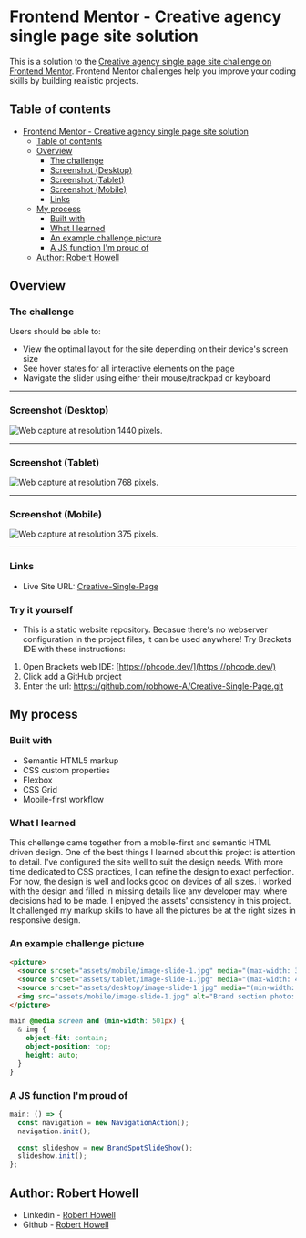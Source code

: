 # Frontend Mentor - Creative agency single page site solution

This is a solution to the [Creative agency single page site challenge on Frontend Mentor](https://www.frontendmentor.io/challenges/creative-agency-singlepage-site-Pq6V3I2RM). Frontend Mentor challenges help you improve your coding skills by building realistic projects.

## Table of contents

- [Frontend Mentor - Creative agency single page site solution](#frontend-mentor---creative-agency-single-page-site-solution)
  - [Table of contents](#table-of-contents)
  - [Overview](#overview)
    - [The challenge](#the-challenge)
    - [Screenshot (Desktop)](#screenshot-desktop)
    - [Screenshot (Tablet)](#screenshot-tablet)
    - [Screenshot (Mobile)](#screenshot-mobile)
    - [Links](#links)
  - [My process](#my-process)
    - [Built with](#built-with)
    - [What I learned](#what-i-learned)
    - [An example challenge picture](#an-example-challenge-picture)
    - [A JS function I'm proud of](#a-js-function-im-proud-of)
  - [Author: Robert Howell](#author-robert-howell)

## Overview

### The challenge

Users should be able to:

- View the optimal layout for the site depending on their device's screen size
- See hover states for all interactive elements on the page
- Navigate the slider using either their mouse/trackpad or keyboard

----

### Screenshot (Desktop)

<img src="./Web capture_1440-resolution.jpeg" alt="Web capture at resolution 1440 pixels.">

----

### Screenshot (Tablet)

<img src="./Web capture_768-resolution.jpeg" alt="Web capture at resolution 768 pixels.">

----

### Screenshot (Mobile)

<img src="./Web capture_375-resolution.jpeg" alt="Web capture at resolution 375 pixels.">

----

### Links

- Live Site URL: [Creative-Single-Page](https://robhowe-a.github.io/Creative-Single-Page/index.html)

### Try it yourself
- This is a static website repository. Becasue there's no webserver configuration in the project files, it can be used anywhere! Try Brackets IDE with these instructions:
1. Open Brackets web IDE: [https://phcode.dev/](https://phcode.dev/)  
2. Click add a GitHub project  
3. Enter the url: https://github.com/robhowe-A/Creative-Single-Page.git

## My process

### Built with

- Semantic HTML5 markup
- CSS custom properties
- Flexbox
- CSS Grid
- Mobile-first workflow

### What I learned

This chellenge came together from a mobile-first and semantic HTML driven design. One of the best things I learned about this project is attention to detail. I've configured the site well to suit the design needs. With more time dedicated to CSS practices, I can refine the design to exact perfection. For now, the design is well and looks good on devices of all sizes. I worked with the design and filled in missing details like any developer may, where decisions had to be made. I enjoyed the assets' consistency in this project. It challenged my markup skills to have all the pictures be at the right sizes in responsive design.

### An example challenge picture

```html
<picture>
  <source srcset="assets/mobile/image-slide-1.jpg" media="(max-width: 375px)" width="375" height="404" />
  <source srcset="assets/tablet/image-slide-1.jpg" media="(max-width: 438px)" width="438" height="472" />
  <source srcset="assets/desktop/image-slide-1.jpg" media="(min-width: 439px)" width="895" height="728" />
  <img src="assets/mobile/image-slide-1.jpg" alt="Brand section photo: A design pamphlet being read." />
</picture>
```

```css
main @media screen and (min-width: 501px) {
  & img {
    object-fit: contain;
    object-position: top;
    height: auto;
  }
}
```

### A JS function I'm proud of

```js
main: () => {
  const navigation = new NavigationAction();
  navigation.init();

  const slideshow = new BrandSpotSlideShow();
  slideshow.init();
};
```

## Author: Robert Howell

- Linkedin - [Robert Howell](https://www.linkedin.com/in/rhowell-5464/)
- Github - [Robert Howell](https://github.com/robhowe-A)
